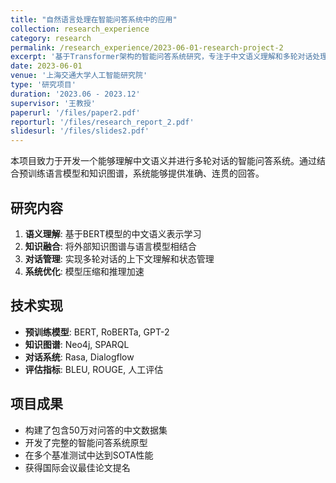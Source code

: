 ```yaml
---
title: "自然语言处理在智能问答系统中的应用"
collection: research_experience
category: research
permalink: /research_experience/2023-06-01-research-project-2
excerpt: '基于Transformer架构的智能问答系统研究，专注于中文语义理解和多轮对话处理。'
date: 2023-06-01
venue: '上海交通大学人工智能研究院'
type: '研究项目'
duration: '2023.06 - 2023.12'
supervisor: '王教授'
paperurl: '/files/paper2.pdf'
reporturl: '/files/research_report_2.pdf'
slidesurl: '/files/slides2.pdf'
---
```


本项目致力于开发一个能够理解中文语义并进行多轮对话的智能问答系统。通过结合预训练语言模型和知识图谱，系统能够提供准确、连贯的回答。

## 研究内容

1. **语义理解**: 基于BERT模型的中文语义表示学习
2. **知识融合**: 将外部知识图谱与语言模型相结合
3. **对话管理**: 实现多轮对话的上下文理解和状态管理
4. **系统优化**: 模型压缩和推理加速

## 技术实现

- **预训练模型**: BERT, RoBERTa, GPT-2
- **知识图谱**: Neo4j, SPARQL
- **对话系统**: Rasa, Dialogflow
- **评估指标**: BLEU, ROUGE, 人工评估

## 项目成果

- 构建了包含50万对问答的中文数据集
- 开发了完整的智能问答系统原型
- 在多个基准测试中达到SOTA性能
- 获得国际会议最佳论文提名
